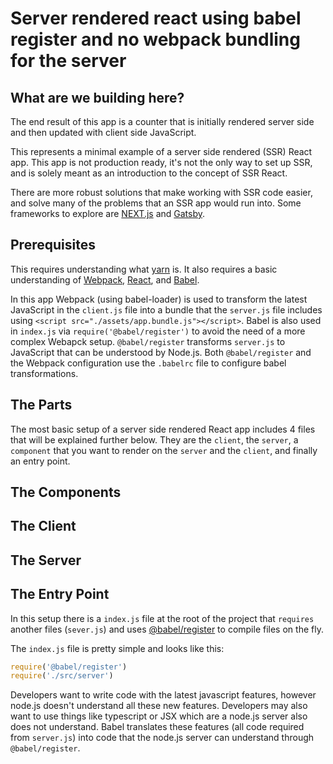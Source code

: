 # Server rendered react using babel register and no webpack bundling for the server

## What are we building here?

The end result of this app is a counter that is initially rendered server side and then updated with client side JavaScript.

This represents a minimal example of a server side rendered (SSR) React app. This app is not production ready, it's not the only way to set up SSR, and is solely meant as an introduction to the concept of SSR React.

There are more robust solutions that make working with SSR code easier, and solve many of the problems that an SSR app would run into. Some frameworks to explore are [NEXT.js](https://nextjs.org/) and [Gatsby](https://www.gatsbyjs.org/).

## Prerequisites

This requires understanding what [yarn](https://yarnpkg.com/en/) is. It also requires a basic understanding of [Webpack](https://webpack.js.org/), [React](https://reactjs.org/), and [Babel](https://babeljs.io/).

In this app Webpack (using babel-loader) is used to transform the latest JavaScript in the `client.js` file into a bundle that the `server.js` file includes using `<script src="./assets/app.bundle.js"></script>`. Babel is also used in `index.js` via `require('@babel/register')` to avoid the need of a more complex Webapck setup. `@babel/register` transforms `server.js` to JavaScript that can be understood by Node.js. Both `@babel/register` and the Webpack configuration use the `.babelrc` file to configure babel transformations.

## The Parts

The most basic setup of a server side rendered React app includes 4 files that will be explained further below. They are the `client`, the `server`, a `component` that you want to render on the `server` and the `client`, and finally an entry point.

## The Components

## The Client

## The Server

## The Entry Point

In this setup there is a `index.js` file at the root of the project that `requires` another files (`sever.js`) and uses [@babel/register](https://babeljs.io/docs/en/babel-register) to compile files on the fly.

The `index.js` file is pretty simple and looks like this:

```js
require('@babel/register')
require('./src/server')
```

Developers want to write code with the latest javascript features, however node.js doesn't understand all these new features. Developers may also want to use things like typescript or JSX which are a node.js server also does not understand. Babel translates these features (all code required from `server.js`) into code that the node.js server can understand through `@babel/register`.

